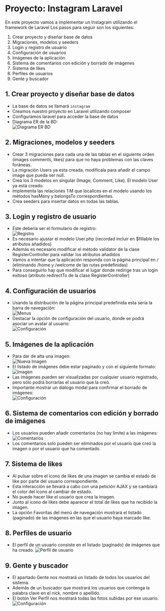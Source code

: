 # Proyecto: Instagram Laravel
En este proyecto vamos a implementar un Instagram utilizando el framework de Laravel
Los pasos para seguir son los siguientes:
1. Crear proyecto y diseñar base de datos
2. Migraciones, modelos y seeders
3. Login y registro de usuario
4. Configuración de usuarios
5. Imágenes de la aplicación
6. Sistema de comentarios con edición y borrado de imágenes
7. Sistema de likes
8. Perfiles de usuarios
9. Gente y buscador

## 1. Crear proyecto y diseñar base de datos 
- La base de datos se llamará `instagram`
- Creamos nuestro proyecto en Laravel utilizando composer
- Configuramos laravel para acceder la base de datos
- Diagrama ER de la BD:  
![Diagrama ER BD](images/db.png)

## 2. Migraciones, modelos y seeders
- Crear 3 migraciones para cada una de las tablas en el siguiente orden (images comments, likes) para que no haya problemas con las claves foráneas.
- La migración Users ya esta creada, modifícala para añadir el campo image que pueda ser null.
- Crea los 3 modelos en singular (Image, Comment, Like). El modelo User ya está creado.
- Implementa las relaciones 1:M que localices en el modelo usando los métodos hasMany y belongsTo correspondientes.
- Crea seeders para insertar datos en todas las tablas.
## 3. Login y registro de usuario
- Este debería ser el formulario de registro:  
![Registro](images/registration.png)  
- Es necesario ajustar el modelo User.php (recordad incluir en $fillable los atributos añadidos)
- Además es necesario modificar el método validator de la clase RegisterController para validar los atributos añadidos
- Vamos a intentar que la aplicación responda con la página principal en / (eliminando /home y /welcome de las rutas predefinidas)
- Para conseguirlo hay que modificar el lugar donde redirige tras un login exitoso (atributo redirectTo de la clase RegisterController)
## 4. Configuración de usuarios
- Usando la distribución de la página principal predefinida esta sería la barra de navegación:  
![Menus](images/menus.png)  
- Destacar la opción de configuración del usuario, donde se podrá asociar un avatar al usuario:  
![Configuración](images/configuracion.png)  

## 5. Imágenes de la aplicación
- Para dar de alta una imagen:  
![Nueva Imagen](images/nuevaimagen.png)  
- El listado de imágenes debe estar paginado y con el siguiente formato:
![Imagen](images/imagen.png)  
- Las imágenes pueden ser visualizadas por cualquier usuario registrado, pero sólo podrá borrarlas el usuario que la creó.
- Importante mostrar un diálogo modal para confirmar el borrado de imágenes:  
![Configuración](images/modal.png)  

## 6. Sistema de comentarios con edición y borrado de imágenes
- Los usuarios pueden añadir comentarios (no hay límite) a las imágenes:  
![Comentarios](images/comentarios.png)  
- Los comentarios solo pueden ser eliminados por el usuario que creó la imagen o por el usuario que ha comentado.

## 7. Sistema de likes
- Al pulsar sobre el icono de likes de una imagen se cambia el estado de like por parte del usuario correspondiente.
- Esta interacción se llevará a cabo con una petición AJAX y se cambiará el color del icono al cambiar de estado.
- No puede hacer like el usuario que crea la imagen.
- Junto al icono de likes debe aparecer el total de likes que ha recibido la imagen.
- La opción Favoritas del menú de navegación mostrará el listado (paginado) de las imágenes en las que el usuario haya marcado like.

## 8. Perfiles de usuario
- El perfil de un usuario consiste en el listado (paginado) de imágenes que ha creado.
![Perfil de usuario](images/perfil.png)  

## 9. Gente y buscador
- El apartado Gente nos mostrará un listado de todos los usuarios del sistema.
- Además de un buscador que mostrará los usuarios que contenga la palabra clave en el nick, nombre o apellido.
- El botón Ver Perfil nos mostrará todas las fotos subidas por ese usuario.
![Configuración](images/gente.png)  
